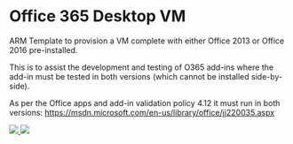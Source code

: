 # Office 365 Desktop VM

ARM Template to provision a VM complete with either Office 2013 or Office 2016 pre-installed.  

This is to assist the development and testing of O365 add-ins where the add-in must be tested in both versions (which cannot be installed side-by-side).

As per the Office apps and add-in validation policy 4.12 it must run in both versions: https://msdn.microsoft.com/en-us/library/office/jj220035.aspx


<a href="https://portal.azure.com/#create/microsoft.template/uri/https%3A%2F%2Fraw.githubusercontent.com%2Fjoehmchiu%2Fcloud-platforms%2Fmaster%2Fazure%2Fexamples%2Fwindows-vm-O365%2Fazuredeploy.json" target="_blank">
    <img src="http://azuredeploy.net/deploybutton.png"/>
</a>
<a href="http://armviz.io/#/?load=https://raw.githubusercontent.com/Azure/azure-quickstart-templates/master/windows-vm-O365/azuredeploy.json" target="_blank">
    <img src="http://armviz.io/visualizebutton.png"/>
</a>

